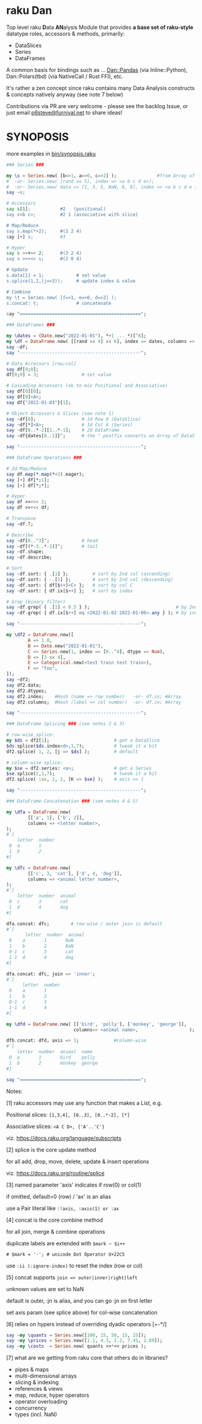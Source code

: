 # raku Dan
Top level raku **D**ata **AN**alysis Module that provides **a base set of raku-style** datatype roles, accessors & methods, primarily:
- DataSlices
- Series
- DataFrames

A common basis for bindings such as ... [Dan::Pandas](https://github.com/p6steve/raku-Dan-Pandas) (via Inline::Python), Dan::Polars(tbd) (via NativeCall / Rust FFI), etc.

It's rather a zen concept since raku contains many Data Analysis constructs & concepts natively anyway (see note 7 below)

Contributions via PR are very welcome - please see the backlog Issue, or just email p6steve@furnival.net to share ideas!

# SYNOPOSIS
more examples in [bin/synopsis.raku](https://github.com/p6steve/raku-Dan/blob/main/bin/synopsis-dan.raku)
```raku
### Series ###

my \s = Series.new( [b=>1, a=>0, c=>2] );               #from Array of Pairs
#  -or- Series.new( [rand xx 5], index => <a b c d e>);
#  -or- Series.new( data => [1, 3, 5, NaN, 6, 8], index => <a b c d e f>, name => 'john' );
say ~s;

# Accessors
say s[1];           #2   (positional)
say s<b c>;         #2 1 (associative with slice)

# Map/Reduce
say s.map(*+2);     #(3 2 4)
say [+] s;          #3  

# Hyper
say s >>+>> 2;      #(3 2 4)
say s >>+<< s;      #(2 0 4)

# Update
s.data[1] = 1;            # set value
s.splice(1,2,(j=>3));     # update index & value

# Combine
my \t = Series.new( [f=>1, e=>0, d=>2] );
s.concat: t;              # concatenate

say "=============================================";

### DataFrames ###

my \dates = (Date.new("2022-01-01"), *+1 ... *)[^6];
my \df = DataFrame.new( [[rand xx 4] xx 6], index => dates, columns => <A B C D> );
say ~df;
say "---------------------------------------------";

# Data Accessors [row;col]
say df[0;0];
df[0;0] = 3;                # set value

# Cascading Accessors (ok to mix Positional and Associative)
say df[0][0];
say df[0]<A>;
say df{"2022-01-03"}[1];

# Object Accessors & Slices (see note 1)
say ~df[0];                 # 1d Row 0 (DataSlice)
say ~df[*]<A>;              # 1d Col A (Series)
say ~df[0..*-2][1..*-1];    # 2d DataFrame
say ~df{dates[0..1]}^;      # the ^ postfix converts an Array of DataSlices into a new DataFrame

say "---------------------------------------------";

### DataFrame Operations ###

# 2d Map/Reduce
say df.map(*.map(*+2).eager);
say [+] df[*;1];
say [+] df[*;*];

# Hyper
say df >>+>> 2;
say df >>+<< df;

# Transpose
say ~df.T;

# Describe
say ~df[0..^3]^;            # head
say ~df[(*-3..*-1)]^;       # tail
say ~df.shape;
say ~df.describe;

# Sort
say ~df.sort: { .[1] };         # sort by 2nd col (ascending)
say ~df.sort: { -.[1] };        # sort by 2nd col (descending)
say ~df.sort: { df[$++]<C> };   # sort by col C
say ~df.sort: { df.ix[$++] };   # sort by index

# Grep (binary filter)
say ~df.grep( { .[1] < 0.5 } );                                # by 2nd column 
say ~df.grep( { df.ix[$++] eq <2022-01-02 2022-01-06>.any } ); # by index (multiple) 

say "---------------------------------------------";

my \df2 = DataFrame.new([
        A => 1.0,
        B => Date.new("2022-01-01"),
        C => Series.new(1, index => [0..^4], dtype => Num),
        D => [3 xx 4],
        E => Categorical.new(<test train test train>),
        F => "foo",
]);
say ~df2;
say df2.data;
say df2.dtypes;
say df2.index;    #Hash (name => row number)   -or- df.ix; #Array
say df2.columns;  #Hash (label => col number)  -or- df.cx; #Array

say "---------------------------------------------";

### DataFrame Splicing ### (see notes 2 & 3)

# row-wise splice:
my $ds = df2[1];                        # get a DataSlice 
$ds.splice($ds.index<d>,1,7);           # tweak it a bit
df2.splice( 1, 2, [j => $ds] );         # default

# column-wise splice:
my $se = df2.series: <a>;               # get a Series 
$se.splice(2,1,7);                      # tweak it a bit
df2.splice( :ax, 1, 2, [K => $se] );    # axis => 1

say "---------------------------------------------";

### DataFrame Concatenation ### (see notes 4 & 5)

my \dfa = DataFrame.new(
        [['a', 1], ['b', 2]],
        columns => <letter number>,
);
#`[
    letter  number
 0  a       1
 1  b       2
#]

my \dfc = DataFrame.new(
        [['c', 3, 'cat'], ['d', 4, 'dog']],
        columns => <animal letter number>,
);
#`[
    letter  number  animal
 0  c       3       cat 
 1  d       4       dog 
#]

dfa.concat: dfc;        # row-wise / outer join is default
#`[
       letter  number  animal
 0    a       1       NaN 
 1    b       2       NaN 
 0⋅1  c       3       cat 
 1⋅1  d       4       dog 
#]

dfa.concat: dfc, join => 'inner';
#`[
      letter  number
 0    a       1
 1    b       2
 0⋅1  c       3
 1⋅1  d       4
#]

my \dfd = DataFrame.new( [['bird', 'polly'], ['monkey', 'george']],
                         columns=> <animal name>,                   );

dfb.concat: dfd, axis => 1;             #column-wise
#`[
    letter  number  animal  name
 0  a       1       bird    polly
 1  b       2       monkey  george
#]

say "=============================================";
```

Notes:

[1] raku accessors may use any function that makes a List, e.g.

Positional slices: ```[1,3,4], [0..3], [0..*-2], [*]```

Associative slices: ```<A C D>, {'A'..'C'}```
        
viz. https://docs.raku.org/language/subscripts
        
[2] splice is the core update method 
        
for all add, drop, move, delete, update & insert operations 
        
viz. https://docs.raku.org/routine/splice

[3] named parameter 'axis' indicates if row(0) or col(1)
        
if omitted, default=0 (row) / 'ax' is an alias
        
use a Pair literal like ```:!axis, :axis(1) or :ax```

[4] concat is the core combine method 

for all join, merge & combine operations

duplicate labels are extended with ```$mark ~ $i++```

```# $mark = '⋅'; # unicode Dot Operator U+22C5```

use ```:ii (:ignore-index)``` to reset the index (row or col)

[5] concat supports ```join => outer|inner|right|left```

unknown values are set to NaN

default is outer, :jn is alias, and you can go :jn<r> on first letter

set axis param (see splice above) for col-wise concatenation

[6] relies on hypers instead of overriding dyadic operators [+-*/]

```raku
say ~my \quants = Series.new([100, 15, 50, 15, 25]);
say ~my \prices = Series.new([1.1, 4.3, 2.2, 7.41, 2.89]); 
say ~my \costs  = Series.new( quants >>*<< prices );
```
        
[7] what are we getting from raku core that others do in libraries?
- pipes & maps
- multi-dimensional arrays
- slicing & indexing
- references & views
- map, reduce, hyper operators
- operator overloading
- concurrency
- types (incl. NaN)
        
